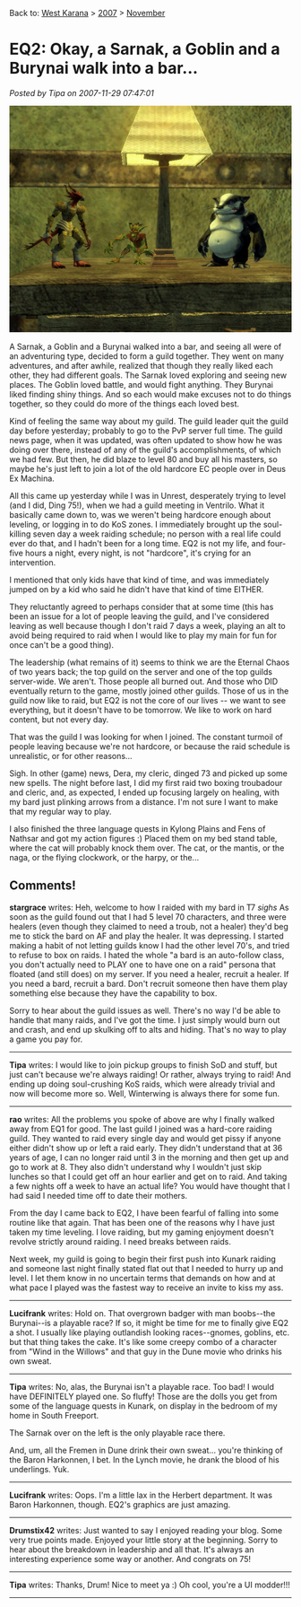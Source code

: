 Back to: [West Karana](/posts/westkarana.md) > [2007](/posts/2007/westkarana.md) > [November](./westkarana.md)
# EQ2: Okay, a Sarnak, a Goblin and a Burynai walk into a bar...

*Posted by Tipa on 2007-11-29 07:47:01*

![everquest2-2007-11-28-21-44-29-09.jpg](../../../uploads/2007/11/everquest2-2007-11-28-21-44-29-09.jpg)

A Sarnak, a Goblin and a Burynai walked into a bar, and seeing all were of an adventuring type, decided to form a guild together. They went on many adventures, and after awhile, realized that though they really liked each other, they had different goals. The Sarnak loved exploring and seeing new places. The Goblin loved battle, and would fight anything. They Burynai liked finding shiny things. And so each would make excuses not to do things together, so they could do more of the things each loved best.

Kind of feeling the same way about my guild. The guild leader quit the guild day before yesterday; probably to go to the PvP server full time. The guild news page, when it was updated, was often updated to show how he was doing over there, instead of any of the guild's accomplishments, of which we had few. But then, he did blaze to level 80 and buy all his masters, so maybe he's just left to join a lot of the old hardcore EC people over in Deus Ex Machina.

All this came up yesterday while I was in Unrest, desperately trying to level (and I did, Ding 75!), when we had a guild meeting in Ventrilo. What it basically came down to, was we weren't being hardcore enough about leveling, or logging in to do KoS zones. I immediately brought up the soul-killing seven day a week raiding schedule; no person with a real life could ever do that, and I hadn't been for a long time. EQ2 is not my life, and four-five hours a night, every night, is not "hardcore", it's crying for an intervention.

I mentioned that only kids have that kind of time, and was immediately jumped on by a kid who said he didn't have that kind of time EITHER.

They reluctantly agreed to perhaps consider that at some time (this has been an issue for a lot of people leaving the guild, and I've considered leaving as well because though I don't raid 7 days a week, playing an alt to avoid being required to raid when I would like to play my main for fun for once can't be a good thing).

The leadership (what remains of it) seems to think we are the Eternal Chaos of two years back; the top guild on the server and one of the top guilds server-wide. We aren't. Those people all burned out. And those who DID eventually return to the game, mostly joined other guilds. Those of us in the guild now like to raid, but EQ2 is not the core of our lives -- we want to see everything, but it doesn't have to be tomorrow. We like to work on hard content, but not every day.

That was the guild I was looking for when I joined. The constant turmoil of people leaving because we're not hardcore, or because the raid schedule is unrealistic, or for other reasons...

Sigh. In other (game) news, Dera, my cleric, dinged 73 and picked up some new spells. The night before last, I did my first raid two boxing troubadour and cleric, and, as expected, I ended up focusing largely on healing, with my bard just plinking arrows from a distance. I'm not sure I want to make that my regular way to play.

I also finished the three language quests in Kylong Plains and Fens of Nathsar and got my action figures :) Placed them on my bed stand table, where the cat will probably knock them over. The cat, or the mantis, or the naga, or the flying clockwork, or the harpy, or the...

## Comments!

**stargrace** writes: Heh, welcome to how I raided with my bard in T7 *sighs* As soon as the guild found out that I had 5 level 70 characters, and three were healers (even though they claimed to need a troub, not a healer) they'd beg me to stick the bard on AF and play the healer. It was depressing. I started making a habit of not letting guilds know I had the other level 70's, and tried to refuse to box on raids. I hated the whole "a bard is an auto-follow class, you don't actually need to PLAY one to have one on a raid" persona that floated (and still does) on my server. If you need a healer, recruit a healer. If you need a bard, recruit a bard. Don't recruit someone then have them play something else because they have the capability to box. 

Sorry to hear about the guild issues as well. There's no way I'd be able to handle that many raids, and I've got the time. I just simply would burn out and crash, and end up skulking off to alts and hiding. That's no way to play a game you pay for.

---

**Tipa** writes: I would like to join pickup groups to finish SoD and stuff, but just can't because we're always raiding! Or rather, always trying to raid! And ending up doing soul-crushing KoS raids, which were already trivial and now will become more so. Well, Winterwing is always there for some fun.

---

**rao** writes: All the problems you spoke of above are why I finally walked away from EQ1 for good. The last guild I joined was a hard-core raiding guild. They wanted to raid every single day and would get pissy if anyone either didn't show up or left a raid early. They didn't understand that at 36 years of age, I can no longer raid until 3 in the morning and then get up and go to work at 8. They also didn't understand why I wouldn't just skip lunches so that I could get off an hour earlier and get on to raid. And taking a few nights off a week to have an actual life? You would have thought that I had said I needed time off to date their mothers.

From the day I came back to EQ2, I have been fearful of falling into some routine like that again. That has been one of the reasons why I have just taken my time leveling. I love raiding, but my gaming enjoyment doesn't revolve strictly around raiding. I need breaks between raids.

Next week, my guild is going to begin their first push into Kunark raiding and someone last night finally stated flat out that I needed to hurry up and level. I let them know in no uncertain terms that demands on how and at what pace I played was the fastest way to receive an invite to kiss my ass.

---

**Lucifrank** writes: Hold on. That overgrown badger with man boobs--the Burynai--is a playable race? If so, it might be time for me to finally give EQ2 a shot. I usually like playing outlandish looking races--gnomes, goblins, etc. but that thing takes the cake. It's like some creepy combo of a character from "Wind in the Willows" and that guy in the Dune movie who drinks his own sweat.

---

**Tipa** writes: No, alas, the Burynai isn't a playable race. Too bad! I would have DEFINITELY played one. So fluffy! Those are the dolls you get from some of the language quests in Kunark, on display in the bedroom of my home in South Freeport.

The Sarnak over on the left is the only playable race there.

And, um, all the Fremen in Dune drink their own sweat... you're thinking of the Baron Harkonnen, I bet. In the Lynch movie, he drank the blood of his underlings. Yuk.

---

**Lucifrank** writes: Oops. I'm a little lax in the Herbert department. It was Baron Harkonnen, though. EQ2's graphics are just amazing.

---

**Drumstix42** writes: Just wanted to say I enjoyed reading your blog. Some very true points made. Enjoyed your little story at the beginning. Sorry to hear about the breakdown in leadership and all that. It's always an interesting experience some way or another. And congrats on 75!

---

**Tipa** writes: Thanks, Drum! Nice to meet ya :) Oh cool, you're a UI modder!!!


---

